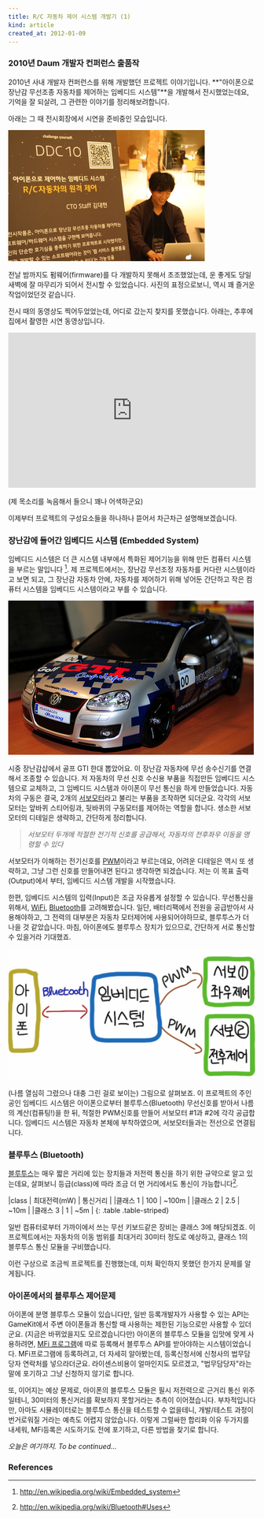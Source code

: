 ```yaml
---
title: R/C 자동차 제어 시스템 개발기 (1)
kind: article
created_at: 2012-01-09
---
```

 
### 2010년 Daum 개발자 컨퍼런스 출품작

2010년 사내 개발자 컨퍼런스를 위해 개발했던 프로젝트 이야기입니다. **"아이폰으로 장난감 무선조종 자동차를 제어하는 임베디드 시스템"**을 개발해서 전시했었는데요, 기억을 잘 되살려, 그 관련한 이야기를 정리해보려합니다. 

아래는 그 때 전시회장에서 시연을 준비중인 모습입니다.

![전시회장에서](/img/embedded_fun/at_ddc10.jpg)

전날 밤까지도 펌웨어(firmware)를 다 개발하지 못해서 초조했었는데, 운 좋게도 당일 새벽에 잘 마무리가 되어서  전시할 수 있었습니다. 사진의 표정으로보니, 역시 꽤 즐거운 작업이었던것 같습니다. 

전시 때의 동영상도 찍어두었었는데, 어디로 갔는지 찾지를 못했습니다. 아래는, 추후에 집에서 촬영한 시연 동영상입니다.

<object style="max-width: 560px; width: 100%; height: 315px;"><param name="movie" value="http://www.youtube.com/v/KaR-PHZVWMM?version=3&amp;hl=ko_KR&amp;rel=0"></param><param name="allowFullScreen" value="true"></param><param name="allowscriptaccess" value="always"></param><embed src="http://www.youtube.com/v/KaR-PHZVWMM?version=3&amp;hl=ko_KR&amp;rel=0" type="application/x-shockwave-flash" style="max-width: 560px; width: 100%; min-height:315px;" allowscriptaccess="always" allowfullscreen="true"></embed></object>

(제 목소리를 녹음해서 들으니 꽤나 어색하군요)

이제부터 프로젝트의 구성요소들을 하나하나 뜯어서 차근차근 설명해보겠습니다. 

### 장난감에 들어간 임베디드 시스템 (Embedded System)

임베디드 시스템은 더 큰 시스템 내부에서 특화된 제어기능을 위해 만든 컴퓨터 시스템을 부르는 말입니다 [^1]. 제 프로젝트에서는, 장난감 무선조정 자동차를 커다란 시스템이라고 보면 되고, 그 장난감 자동차 안에, 자동차를 제어하기 위해 넣어둔 간단하고 작은 컴퓨터 시스템을 임베디드 시스템이라고 부를 수 있습니다. 

![GTI, the larger system](/img/embedded_fun/gti.jpg)

시중 장난감샵에서 골프 GTI 한대 뽑았어요. 이 장난감 자동차에 무선 송수신기를 연결해서 조종할 수 있습니다. 저 자동차의 무선 신호 수신용 부품을 직접만든 임베디드 시스템으로 교체하고, 그 임베디드 시스템과 아이폰이 무선 통신을 하게 만들었습니다. 자동차의 구동은 결국, 2개의 [서보모터](http://en.wikipedia.org/wiki/Servo_(radio_control))라고 불리는 부품을 조작하면 되더군요. 각각의 서보모터는 앞바퀴 스티어링과, 뒷바퀴의 구동모터를 제어하는 역할을 합니다. 생소한 서보모터의 디테일은 생략하고, 간단하게 정리합니다.

> *서보모터 두개에 적절한 전기적 신호를 공급해서, 자동차의 전후좌우 이동을 명령할 수 있다*

서보모터가 이해하는 전기신호를 [PWM](http://en.wikipedia.org/wiki/Pulse-width_modulation)이라고 부르는데요, 어려운 디테일은 역시 또 생략하고, 그냥 그런 신호를 만들어내면 된다고 생각하면 되겠습니다. 저는 이 목표 출력(Output)에서 부터, 임베디드 시스템 개발을 시작했습니다.

한편, 임베디드 시스템의 입력(Input)은 조금 자유롭게 설정할 수 있습니다. 무선통신을 위해서, [WiFi](http://en.wikipedia.org/wiki/WiFi), [Bluetooth](http://en.wikipedia.org/wiki/Bluetooth)를 고려해봤습니다. 일단, 배터리팩에서 전원을 공급받아서 사용해야하고, 그 전력의 대부분은 자동차 모터제어에 사용되어야하므로, 블루투스가 더 나을 것 같았습니다. 마침, 아이폰에도 블루투스 장치가 있으므로, 간단하게 서로 통신할 수 있을거라 기대했죠.

![diagram1](/img/embedded_fun/diagram1.png)

(나름 열심히 그렸으나 대충 그린 걸로 보이는) 그림으로 살펴보죠. 이 프로젝트의 주인공인 임베디드 시스템은 아이폰으로부터 블루투스(Bluetooth) 무선신호를 받아서 나름의 계산(컴퓨팅!)을 한 뒤, 적절한 PWM신호를 만들어 서보모터 #1과 #2에 각각 공급합니다. 임베디드 시스템은 자동차 본체에 부착하였으며, 서보모터들과는 전선으로 연결됩니다.

### 블루투스 (Bluetooth)

[블루투스](http://en.wikipedia.org/wiki/Bluetooth)는 매우 짧은 거리에 있는 장치들과 저전력 통신을 하기 위한 규약으로 알고 있는데요, 살펴보니 등급(class)에 따라 조금 더 먼 거리에서도 통신이 가능합니다[^2].

|class     | 최대전력(mW) | 통신거리  |
|클래스 1 | 100               | ~100m |
|클래스 2 | 2.5                | ~10m   |
|클래스 3 | 1                   | ~5m     |
{: .table .table-striped}

일반 컴퓨터로부터 가까이에서 쓰는 무선 키보드같은 장비는 클래스 3에 해당되겠죠. 이 프로젝트에서는 자동차의 이동 범위를 최대거리 30미터 정도로 예상하고, 클래스 1의 블루투스 통신 모듈을 구비했습니다.

이런 구상으로 조금씩 프로젝트를 진행했는데, 미처 확인하지 못했던 한가지 문제를 알게됩니다. 

### 아이폰에서의 블루투스 제어문제

아이폰에 분명 블루투스 모듈이 있습니다만, 일반 등록개발자가 사용할 수 있는 API는 GameKit에서 주변 아이폰들과 통신할 때 사용하는 제한된 기능으로만 사용할 수 있더군요. (지금은 바뀌었을지도 모르겠습니다만) 아이폰의 블루투스 모듈을 입맛에 맞게 사용하려면, [MFi 프로그램](http://developer.apple.com/programs/mfi/)에 따로 등록해서 블루투스 API를 받아야하는 시스템이었습니다. MFi프로그램에 등록하려고, 더 자세히 알아봤는데, 등록신청서에 신청사의 법무담당자 연락처를 넣으라더군요. 라이센스비용이 얼마인지도 모르겠고, "법무담당자"라는 말에 포기하고 그냥 신청하지 않기로 합니다.

또, 이어지는 예상 문제로, 아이폰의 블루투스 모듈은 필시 저전력으로 근거리 통신 위주일테니, 30미터의 통신거리를 확보하지 못할거라는 추측이 이어졌습니다. 부차적입니다만, 아마도 시뮬레이터로는 블루투스 통신을 테스트할 수 없을테니, 개발/테스트 과정이 번거로워질 거라는 예측도 어렵지 않았습니다. 이렇게 그럴싸한 합리화 이유 두가지를 내세워, MFi등록은 시도하기도 전에 포기하고, 다른 방법을 찾기로 합니다.

*오늘은 여기까지. To be continued...*


### References
[^1]: <http://en.wikipedia.org/wiki/Embedded_system>
[^2]: <http://en.wikipedia.org/wiki/Bluetooth#Uses>
